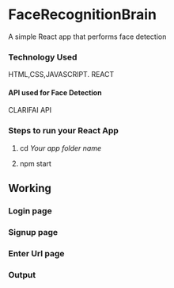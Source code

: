 # FaceRecognitionBrain
A simple React app that performs face detection

### Technology Used
HTML,CSS,JAVASCRIPT.
REACT

#### API used for Face Detection
CLARIFAI API

### Steps to run your React App
1. cd *Your app folder name*

2. npm start
 
## Working

### Login page



### Signup page



### Enter Url page



### Output

